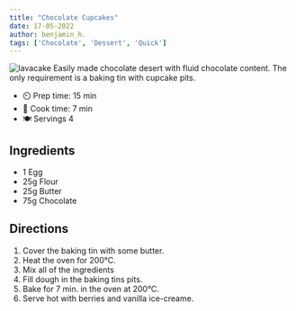 ```yaml
---
title: "Chocolate Cupcakes"
date: 17-05-2022
author: benjamin_h.
tags: ['Chocolate', 'Dessert', 'Quick']
---
```


![lavacake](/pix/lavacake.webp)
Easily made chocolate desert with fluid chocolate content. The only requirement is a baking tin with cupcake pits.

- ⏲️ Prep time: 15 min
- 🍳 Cook time: 7 min
- 🍽️ Servings 4

## Ingredients

- 1 Egg
- 25g Flour
- 25g Butter
- 75g Chocolate

## Directions
1. Cover the baking tin with some butter.
2. Heat the oven for 200°C.
3. Mix all of the ingredients
4. Fill dough in the baking tins pits.
5. Bake for 7 min. in the oven at 200°C. 
6. Serve hot with berries and vanilla ice-creame.
